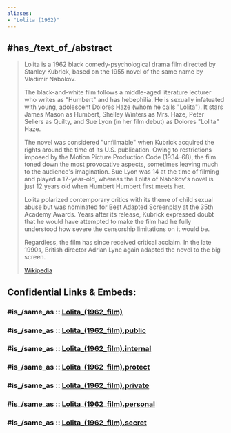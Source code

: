 ```yaml
---
aliases:
- "Lolita (1962)"
---
```


## #has_/text_of_/abstract 

> Lolita is a 1962 black comedy-psychological drama film directed by Stanley Kubrick, 
> based on the 1955 novel of the same name by Vladimir Nabokov.
>
> The black-and-white film follows a middle-aged literature lecturer who writes as "Humbert" and has hebephilia. 
> He is sexually infatuated with young, adolescent Dolores Haze (whom he calls "Lolita"). 
> It stars James Mason as Humbert, Shelley Winters as Mrs. Haze, Peter Sellers as Quilty, 
> and Sue Lyon (in her film debut) as Dolores "Lolita" Haze.
>
> The novel was considered "unfilmable" when Kubrick acquired the rights around the time of its U.S. publication. 
> Owing to restrictions imposed by the Motion Picture Production Code (1934–68), 
> the film toned down the most provocative aspects, sometimes leaving much to the audience's imagination. 
> Sue Lyon was 14 at the time of filming and played a 17-year-old, 
> whereas the Lolita of Nabokov's novel is just 12 years old when Humbert Humbert first meets her.
>
> Lolita polarized contemporary critics with its theme of child sexual abuse 
> but was nominated for Best Adapted Screenplay at the 35th Academy Awards. 
> Years after its release, Kubrick expressed doubt that he would have attempted to make the film 
> had he fully understood how severe the censorship limitations on it would be. 
> 
> Regardless, the film has since received critical acclaim. 
> In the late 1990s, British director Adrian Lyne again adapted the novel to the big screen.
>
> [Wikipedia](https://en.wikipedia.org/wiki/Lolita%20(1962%20film))


## Confidential Links & Embeds: 

### #is_/same_as :: [Lolita_(1962_film)](/_Standards/Society/Communication/Media/Movie/Movie-Genre/Movie-Director/Lolita_(1962_film).md) 

### #is_/same_as :: [Lolita_(1962_film).public](/_public/Society/Communication/Media/Movie/Movie-Genre/Movie-Director/Lolita_(1962_film).public.md) 

### #is_/same_as :: [Lolita_(1962_film).internal](/_internal/Society/Communication/Media/Movie/Movie-Genre/Movie-Director/Lolita_(1962_film).internal.md) 

### #is_/same_as :: [Lolita_(1962_film).protect](/_protect/Society/Communication/Media/Movie/Movie-Genre/Movie-Director/Lolita_(1962_film).protect.md) 

### #is_/same_as :: [Lolita_(1962_film).private](/_private/Society/Communication/Media/Movie/Movie-Genre/Movie-Director/Lolita_(1962_film).private.md) 

### #is_/same_as :: [Lolita_(1962_film).personal](/_personal/Society/Communication/Media/Movie/Movie-Genre/Movie-Director/Lolita_(1962_film).personal.md) 

### #is_/same_as :: [Lolita_(1962_film).secret](/_secret/Society/Communication/Media/Movie/Movie-Genre/Movie-Director/Lolita_(1962_film).secret.md)

